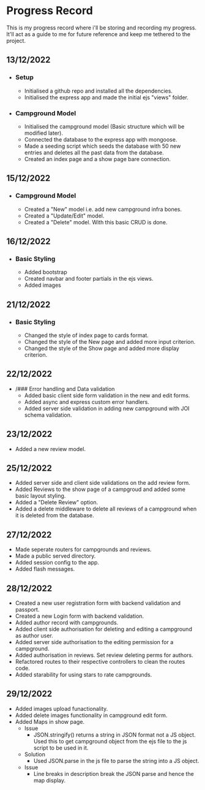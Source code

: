 # Progress Record
This is my progress record where i'll be storing and recording my progress. It'll act as a guide to me for future reference and keep me tethered to the project.

## 13/12/2022
- ### Setup
    - Initialised a github repo and installed all the dependencies.
    - Initialised the express app and made the initial ejs "views" folder.
- ### Campground Model
    - Initialised the campground model (Basic structure which will be modified later).
    - Connected the database to the express app with mongoose.
    - Made a seeding script which seeds the database with 50 new entries and deletes all the past data from the database.
    - Created an index page and a show page bare connection.

## 15/12/2022
- ### Campground Model
    - Created a "New" model i.e. add new campground infra bones.
    - Created a "Update/Edit" model.
    - Created a "Delete" model. With this basic CRUD is done.

## 16/12/2022
- ### Basic Styling
    - Added bootstrap
    - Created navbar and footer partials in the ejs views.
    - Added images

## 21/12/2022
- ### Basic Styling
    - Changed the style of index page to cards format.
    - Changed the style of the New page and added more input criterion.
    - Changed the style of the Show page and added more display criterion.

## 22/12/2022
- /### Error handling and Data validation
    - Added basic client side form validation in the new and edit forms.
    - Added async and express custom error handlers.
    - Added server side validation in adding new campground with JOI schema validation.
    
## 23/12/2022
- Added a new review model.

## 25/12/2022
- Added server side and client side validations on the add review form.
- Added Reviews to the show page of a campgroud and added some basic layout styling.
- Added a "Delete Review" option.
- Added a delete middleware to delete all reviews of a campground when it is deleted from the database.

## 27/12/2022
- Made seperate routers for campgrounds and reviews.
- Made a public served directory.
- Added session config to the app.
- Added flash messages.

## 28/12/2022
- Created a new user registration form with backend validation and passport.
- Created a new Login form with backend validation.
- Added author record with campgrounds.
- Added client side authorisation for deleting and editing a campground as author user.
- Added server side authorisation to the editing permission for a campground.
- Added authorisation in reviews. Set review deleting perms for authors.
- Refactored routes to their respective controllers to clean the routes code.
- Added starability for using stars to rate campgrounds.

## 29/12/2022
- Added images upload funactionality.
- Added delete images functionality in campground edit form.
- Added Maps in show page.
    - Issue
        - JSON.stringify() returns a string in JSON format not a JS object. Used this to get campground object from the ejs file to the js script to be used in it.
    - Solution
        - Used JSON.parse in the js file to parse the string into a JS object.
    - Issue
        - Line breaks in description break the JSON parse and hence the map display.